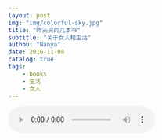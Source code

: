 ```yaml
---
layout: post
img: "img/colorful-sky.jpg"
title: "昨天买的几本书"
subtitle: "关于女人和生活"
authou: "Nanya"
date: 2016-11-08
catalog: true
tags:
    - books
    - 生活
    - 女人
---
```


<audio src="https://rawgithub.com/mushroommie/loved-songs/master/Kikyou.mp3" autoplay="true" controls ></audio>